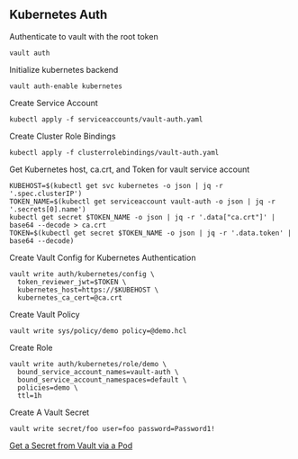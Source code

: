 ## Kubernetes Auth
Authenticate to vault with the root token
```
vault auth
```
Initialize kubernetes backend
```
vault auth-enable kubernetes
```
Create Service Account
```
kubectl apply -f serviceaccounts/vault-auth.yaml
```
Create Cluster Role Bindings
```
kubectl apply -f clusterrolebindings/vault-auth.yaml
```
Get Kubernetes host, ca.crt, and Token for vault service account
```
KUBEHOST=$(kubectl get svc kubernetes -o json | jq -r '.spec.clusterIP')
TOKEN_NAME=$(kubectl get serviceaccount vault-auth -o json | jq -r '.secrets[0].name')
kubectl get secret $TOKEN_NAME -o json | jq -r '.data["ca.crt"]' | base64 --decode > ca.crt
TOKEN=$(kubectl get secret $TOKEN_NAME -o json | jq -r '.data.token' | base64 --decode)
```
Create Vault Config for Kubernetes Authentication
```
vault write auth/kubernetes/config \
  token_reviewer_jwt=$TOKEN \
  kubernetes_host=https://$KUBEHOST \
  kubernetes_ca_cert=@ca.crt
```
Create Vault Policy
```
vault write sys/policy/demo policy=@demo.hcl
```
Create Role
```
vault write auth/kubernetes/role/demo \
  bound_service_account_names=vault-auth \
  bound_service_account_namespaces=default \
  policies=demo \
  ttl=1h
```
Create A Vault Secret
```
vault write secret/foo user=foo password=Password1!
```

[Get a Secret from Vault via a Pod](https://github.com/jsmickey/kubernetes-consul-vault/blob/master/docs/get-a-secret.md)
